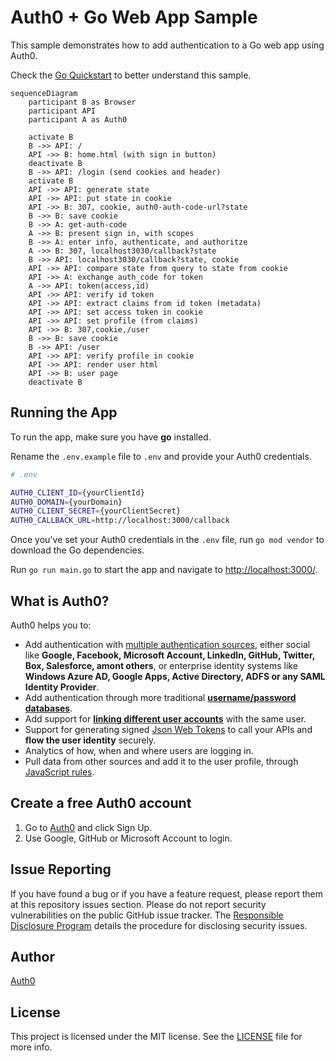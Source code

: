 # Auth0 + Go Web App Sample

This sample demonstrates how to add authentication to a Go web app using Auth0.

Check the [Go Quickstart](https://auth0.com/docs/quickstart/webapp/golang) to better understand this sample.

```mermaid
sequenceDiagram
    participant B as Browser
    participant API
    participant A as Auth0

    activate B
    B ->> API: /
    API ->> B: home.html (with sign in button)
    deactivate B
    B ->> API: /login (send cookies and header)
    activate B
    API ->> API: generate state
    API ->> API: put state in cookie
    API ->> B: 307, cookie, auth0-auth-code-url?state
    B ->> B: save cookie
    B ->> A: get-auth-code
    A ->> B: present sign in, with scopes
    B ->> A: enter info, authenticate, and authoritze
    A ->> B: 307, localhost3030/callback?state
    B ->> API: localhost3030/callback?state, cookie
    API ->> API: compare state from query to state from cookie
    API ->> A: exchange auth_code for token
    A ->> API: token(access,id)
    API ->> API: verify id token
    API ->> API: extract claims from id token (metadata)
    API ->> API: set access token in cookie
    API ->> API: set profile (from claims)
    API ->> B: 307,cookie,/user
    B ->> B: save cookie
    B ->> API: /user
    API ->> API: verify profile in cookie
    API ->> API: render user html
    API ->> B: user page
    deactivate B
```

## Running the App

To run the app, make sure you have **go** installed.

Rename the `.env.example` file to `.env` and provide your Auth0 credentials.

```bash
# .env

AUTH0_CLIENT_ID={yourClientId}
AUTH0_DOMAIN={yourDomain}
AUTH0_CLIENT_SECRET={yourClientSecret}
AUTH0_CALLBACK_URL=http://localhost:3000/callback
```

Once you've set your Auth0 credentials in the `.env` file, run `go mod vendor` to download the Go dependencies.

Run `go run main.go` to start the app and navigate to [http://localhost:3000/](http://localhost:3000/).

## What is Auth0?

Auth0 helps you to:

- Add authentication with [multiple authentication sources](https://auth0.com/docs/authenticate/identity-providers), either social like **Google, Facebook, Microsoft Account, LinkedIn, GitHub, Twitter, Box, Salesforce, amont others**, or enterprise identity systems like **Windows Azure AD, Google Apps, Active Directory, ADFS or any SAML Identity Provider**.
- Add authentication through more traditional **[username/password databases](https://auth0.com/docs/authenticate/database-connections/custom-db/create-db-connection)**.
- Add support for **[linking different user accounts](https://auth0.com/docs/manage-users/user-accounts/user-account-linking/link-user-accounts)** with the same user.
- Support for generating signed [Json Web Tokens](https://auth0.com/docs/secure/tokens/json-web-tokens) to call your APIs and **flow the user identity** securely.
- Analytics of how, when and where users are logging in.
- Pull data from other sources and add it to the user profile, through [JavaScript rules](https://auth0.com/docs/customize/rules).

## Create a free Auth0 account

1. Go to [Auth0](https://auth0.com/signup) and click Sign Up.
2. Use Google, GitHub or Microsoft Account to login.

## Issue Reporting

If you have found a bug or if you have a feature request, please report them at this repository issues section. Please do not report security vulnerabilities on the public GitHub issue tracker. The [Responsible Disclosure Program](https://auth0.com/whitehat) details the procedure for disclosing security issues.

## Author

[Auth0](https://auth0.com)

## License

This project is licensed under the MIT license. See the [LICENSE](LICENSE.txt) file for more info.
